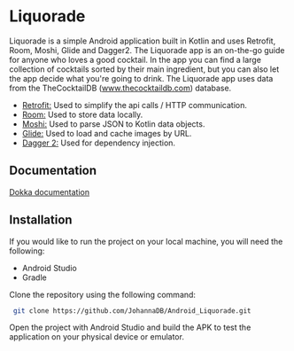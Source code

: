 # Liquorade

Liquorade is a simple Android application built in Kotlin and uses Retrofit, Room, Moshi, Glide and Dagger2. 
The Liquorade app is an on-the-go guide for anyone who loves a good cocktail. 
In the app you can find a large collection of cocktails sorted by their main ingredient, but you can also let the app decide what you\'re going to drink.
The Liquorade app uses data from the TheCocktailDB (www.thecocktaildb.com) database.

- [Retrofit:](https://square.github.io/retrofit/) Used to simplify the api calls / HTTP communication.  
- [Room:](https://developer.android.com/topic/libraries/architecture/room) Used to store data locally.  
- [Moshi:](https://github.com/square/moshi) Used to parse JSON to Kotlin data objects.  
- [Glide:](https://bumptech.github.io/glide/) Used to load and cache images by URL.  
- [Dagger 2:](https://dagger.dev/) Used for dependency injection.  

## Documentation
[Dokka documentation](https://github.com/JohannaDB/Android_Liquorade/blob/master/app/javadoc/app/index.md)

## Installation
If you would like to run the project on your local machine, you will need the following:
- Android Studio
- Gradle  

Clone the repository using the following command:
```sh 
 git clone https://github.com/JohannaDB/Android_Liquorade.git
```

Open the project with Android Studio and build the APK to test the application on your physical device or emulator.
